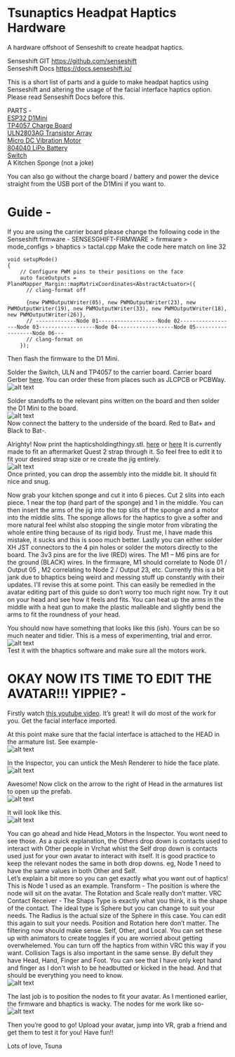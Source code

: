 # Tsunaptics Headpat Haptics Hardware

A hardware offshoot of Senseshift to create headpat haptics. 

Senseshift GIT https://github.com/senseshift \
Senseshift Docs https://docs.senseshift.io/ 

This is a short list of parts and a guide to make headpat haptics using Senseshift and 
altering the usage of the facial interface haptics option.
Please read Senseshift Docs before this. 

PARTS - \
[ESP32 D1Mini](https://www.aliexpress.com/item/1005006661449926.html?) \
[TP4057 Charge Board](https://www.aliexpress.com/item/1005004987359215.html?spm=a2g0o.order_list.order_list_main.10.5bb01802lKHa9X) \
[ULN2803AG Transistor Array](https://www.aliexpress.com/item/1005004008730216.html?spm=a2g0o.order_list.order_list_main.75.5bb01802lKHa9X) \
[Micro DC Vibration Motor](https://www.aliexpress.com/item/1005004438162130.html?spm=a2g0o.order_list.order_list_main.95.5bb01802lKHa9X) \
[804040 LiPo Battery](https://www.aliexpress.com/item/1005005247964640.html?spm=a2g0o.order_list.order_list_main.65.5bb01802lKHa9X) \
[Switch](https://www.aliexpress.com/item/4001207529493.html?spm=a2g0o.order_list.order_list_main.150.5bb01802lKHa9X) \
A Kitchen Sponge (not a joke)

You can also go without the charge board / battery and power the device straight from 
the USB port of the D1Mini if you want to.

# Guide -
If you are using the carrier board please change the following code in the Senseshift 
firmware -
SENSESGHIFT-FIRMWARE > firmware > mode_configs > bhaptics > tactal.cpp
Make the code here match on line 32
```
void setupMode()
{
    // Configure PWM pins to their positions on the face
    auto faceOutputs = PlaneMapper_Margin::mapMatrixCoordinates<AbstractActuator>({
      // clang-format off
      
      {new PWMOutputWriter(05), new PWMOutputWriter(23), new PWMOutputWriter(19), new PWMOutputWriter(33), new PWMOutputWriter(18), new PWMOutputWriter(26)},
      // -------------Node 01-------------------Node 02------------------Node 03------------------Node 04------------------Node 05------------------Node 06---
      // clang-format on
    });
```
Then flash the firmware to the D1 Mini.

Solder the Switch, ULN and TP4057 to the carrier board.
Carrier board Gerber [here](https://github.com/Tonouda/a-bunch-of-junk/blob/main/HeadpatHapticsGerber.zip). You can order these from places such as JLCPCB or PCBWay.
![alt text](https://github.com/Tonouda/Headpat-Haptics/blob/main/tsunaptics001.png?raw=true)

Solder standoffs to the relevant pins written on the board and then solder the D1 Mini to the board. \
![alt text](https://github.com/Tonouda/Headpat-Haptics/blob/main/tsunaptics002.png?raw=true) \
Now connect the battery to the underside of the board. Red to Bat+ and Black to Bat-.

Alrighty! Now print the hapticsholdingthingy.stl. [here](https://github.com/Tonouda/Headpat-Haptics/blob/main/HapticHoldingthingy%20v1.stl) or [here](https://github.com/Tonouda/Headpat-Haptics/blob/main/HapticHoldingthingy%20v2.stl) It is currently made to fit an aftermarket 
Quest 2 strap through it. So feel free to edit it to fit your desired strap size or re create 
the jig entirely. \
![alt text](https://github.com/Tonouda/Headpat-Haptics/blob/main/Screenshot%202024-04-01%20233346.png?raw=true) \
Once printed, you can drop the assembly into the middle bit. It should fit nice and snug.

Now grab your kitchen sponge and cut it into 6 pieces.
Cut 2 slits into each piece. 1 near the top (hard part of the sponge) and 1 in the middle.
You can then insert the arms of the jig into the top slits of the sponge and a motor into 
the middle slits. The sponge allows for the haptics to give a softer and more natural feel 
whilst also stopping the single motor from vibrating the whole entire thing because of its 
rigid body. Trust me, I have made this mistake, it sucks and this is sooo much better.
Lastly you can either solder XH JST connectors to the 4 pin holes or solder the motors 
directly to the board. 
The 3v3 pins are for the live (RED) wires. 
The M1 – M6 pins are for the ground (BLACK) wires.
In the firmware, M1 should correlate to Node 01 / Output 05 , M2 correlating to Node 2 / 
Output 23, etc.
Currently this is a bit jank due to bhaptics being weird and messing stuff up constantly 
with their updates. I’ll revise this at some point. This can easily be remedied in the 
avatar editing part of this guide so don’t worry too much right now.
Try it out on your head and see how it feels and fits.
You can heat up the arms in the middle with a heat gun to make the plastic malleable 
and slightly bend the arms to fit the roundness of your head.

You should now have something that looks like this (ish). Yours can be so much neater 
and tidier. This is a mess of experimenting, trial and error. \
![alt text](https://github.com/Tonouda/Headpat-Haptics/blob/main/Screenshot%202024-04-01%20233635.png?raw=true) \
Test it with the bhaptics software and make sure all the motors work.

# OKAY NOW ITS TIME TO EDIT THE AVATAR!!! YIPPIE? -
Firstly watch [this youtube video](https://www.youtube.com/watch?v=QCtdo5_cYdk&ab_channel=PxINKY). It’s great! It will do most of the work for you. Get the 
facial interface imported.

At this point make sure that the facial interface is attached to the HEAD in the armature 
list. See example- \
![alt text](https://github.com/Tonouda/Headpat-Haptics/blob/main/Screenshot%202024-04-01%20233702.png?raw=true)

In the Inspector, you can untick the Mesh Renderer to hide the face plate. \
![alt text](https://github.com/Tonouda/Headpat-Haptics/blob/main/Screenshot%202024-04-01%20233709.png?raw=true)

Awesome! 
Now click on the arrow to the right of Head in the armatures list to open up the prefab. \
![alt text](https://github.com/Tonouda/Headpat-Haptics/blob/main/Screenshot%202024-04-01%20233713.png?raw=true)

It will look like this. \
![alt text](https://github.com/Tonouda/Headpat-Haptics/blob/main/Screenshot%202024-04-01%20233718.png?raw=true)

You can go ahead and hide Head_Motors in the Inspector. You wont need to see those.
As a quick explanation, the Others drop down is contacts used to interact with Other 
people in Vrchat whist the Self drop down is contacts used just for your own avatar to 
interact with itself. It is good practice to keep the relevant nodes the same in both drop 
downs. eg, Node 1 need to have the same values in both Other and Self. \
Let’s explain a bit more so you can get exactly what you want out of haptics! This is 
Node 1 used as an example.
Transform - The position is where the node will sit on the avatar. The Rotation and Scale 
really don’t matter.
VRC Contact Receiver - The Shaps Type is exactly what you think, it is the shape of the 
contact. The ideal type is Sphere but you can change to suit your needs. The Radius is 
the actual size of the Sphere in this case. You can edit this again to suit your needs. 
Position and Rotation here don’t matter.
The filtering now should make sense. Self, Other, and Local. You can set these up with 
animators to create toggles if you are worried about getting overwhelemed. You can 
turn off the haptics from within VRC this way if you want.
Collision Tags is also important in the same sense. By defult they have Head, Hand, 
Finger and Foot. You can see that I have only kept hand and finger as I don’t wish to be 
headbutted or kicked in the head.
And that should be everything you need to know. \
![alt text](https://github.com/Tonouda/Headpat-Haptics/blob/main/Screenshot%202024-04-01%20233725.png?raw=true)

The last job is to position the nodes to fit your avatar.
As I mentioned earlier, the firmware and bhaptics is wacky. 
The nodes for me work like so- \
![alt text](https://github.com/Tonouda/Headpat-Haptics/blob/main/Screenshot%202024-04-01%20233733.png?raw=true)

Then you’re good to go!
Upload your avatar, jump into VR, grab a friend and get them to test it for you!
Have fun!!

Lots of love,
Tsuna
